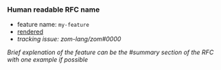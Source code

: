 ### Human readable RFC name

- feature name: `my-feature`
- [rendered](https://github.com/USERNAME/zom-rfcs/blob/my-feature/text/0000-my-feature.md)
- *tracking issue: zom-lang/zom#0000*

*Brief explenation of the feature can be the #summary section of the RFC with one example if possible*
